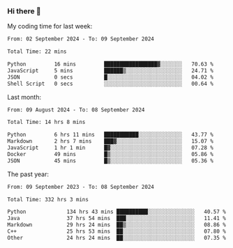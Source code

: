 ### Hi there 👋

My coding time for last week:

<!--START_SECTION:week-->

```txt
From: 02 September 2024 - To: 09 September 2024

Total Time: 22 mins

Python         16 mins         █████████████████▓░░░░░░░   70.63 %
JavaScript     5 mins          ██████▒░░░░░░░░░░░░░░░░░░   24.71 %
JSON           0 secs          █░░░░░░░░░░░░░░░░░░░░░░░░   04.02 %
Shell Script   0 secs          ░░░░░░░░░░░░░░░░░░░░░░░░░   00.64 %
```

<!--END_SECTION:week-->

Last month:

<!--START_SECTION:month-->

```txt
From: 09 August 2024 - To: 08 September 2024

Total Time: 14 hrs 8 mins

Python         6 hrs 11 mins   ███████████░░░░░░░░░░░░░░   43.77 %
Markdown       2 hrs 7 mins    ███▓░░░░░░░░░░░░░░░░░░░░░   15.07 %
JavaScript     1 hr 1 min      █▓░░░░░░░░░░░░░░░░░░░░░░░   07.28 %
Docker         49 mins         █▒░░░░░░░░░░░░░░░░░░░░░░░   05.86 %
JSON           45 mins         █▒░░░░░░░░░░░░░░░░░░░░░░░   05.36 %
```

<!--END_SECTION:month-->

The past year:

<!--START_SECTION:year-->

```txt
From: 09 September 2023 - To: 08 September 2024

Total Time: 332 hrs 3 mins

Python             134 hrs 43 mins ██████████░░░░░░░░░░░░░░░   40.57 %
Java               37 hrs 54 mins  ███░░░░░░░░░░░░░░░░░░░░░░   11.41 %
Markdown           29 hrs 24 mins  ██▒░░░░░░░░░░░░░░░░░░░░░░   08.86 %
C++                25 hrs 53 mins  ██░░░░░░░░░░░░░░░░░░░░░░░   07.80 %
Other              24 hrs 24 mins  ██░░░░░░░░░░░░░░░░░░░░░░░   07.35 %
```

<!--END_SECTION:year-->
